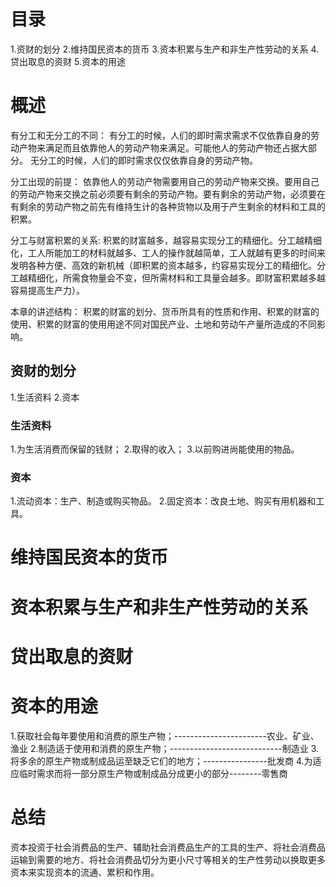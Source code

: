 # 目录
1.资财的划分
2.维持国民资本的货币
3.资本积累与生产和非生产性劳动的关系
4.贷出取息的资财
5.资本的用途

# 概述
有分工和无分工的不同：
   有分工的时候，人们的即时需求需求不仅依靠自身的劳动产物来满足而且依靠他人的劳动产物来满足。可能他人的劳动产物还占据大部分。
   无分工的时候，人们的即时需求仅仅依靠自身的劳动产物。

分工出现的前提：
  依靠他人的劳动产物需要用自己的劳动产物来交换。要用自己的劳动产物来交换之前必须要有剩余的劳动产物。要有剩余的劳动产物，必须要在有剩余的劳动产物之前先有维持生计的各种货物以及用于产生剩余的材料和工具的积累。

分工与财富积累的关系:
  积累的财富越多，越容易实现分工的精细化。分工越精细化，工人所能加工的材料就越多、工人的操作就越简单，工人就越有更多的时间来发明各种方便、高效的新机械（即积累的资本越多，约容易实现分工的精细化。分工越精细化，所需食物量会不变，但所需材料和工具量会越多。即财富积累越多越容易提高生产力）。

本章的讲述结构：
  积累的财富的划分、货币所具有的性质和作用、积累的财富的使用、积累的财富的使用用途不同对国民产业、土地和劳动午产量所造成的不同影响。

## 资财的划分
1.生活资料
2.资本

### 生活资料
1.为生活消费而保留的钱财；
2.取得的收入；
3.以前购进尚能使用的物品。

### 资本
1.流动资本：生产、制造或购买物品。
2.固定资本：改良土地、购买有用机器和工具。

# 维持国民资本的货币
# 资本积累与生产和非生产性劳动的关系
# 贷出取息的资财

# 资本的用途
1.获取社会每年要使用和消费的原生产物；-----------------------农业、矿业、渔业
2.制造适于使用和消费的原生产物；----------------------------制造业
3.将多余的原生产物或制成品运至缺乏它们的地方；----------------批发商
4.为适应临时需求而将一部分原生产物或制成品分成更小的部分--------零售商

# 总结
资本投资于社会消费品的生产、辅助社会消费品生产的工具的生产、将社会消费品运输到需要的地方、将社会消费品切分为更小尺寸等相关的生产性劳动以换取更多资本来实现资本的流通、累积和作用。












